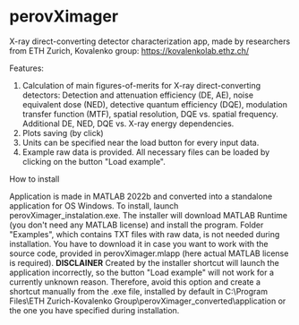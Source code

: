 # perovXimager
X-ray direct-converting detector characterization app, made by researchers from ETH Zurich, Kovalenko group: https://kovalenkolab.ethz.ch/

Features:

1) Calculation of main figures-of-merits for X-ray direct-converting detectors:
Detection and attenuation efficiency (DE, AE), noise equivalent dose (NED), detective quantum efficiency (DQE), modulation transfer function (MTF), spatial resolution, DQE vs. spatial frequency. Additional DE, NED, DQE vs. X-ray energy dependencies.
2) Plots saving (by click)
3) Units can be specified near the load button for every input data.
4) Example raw data is provided. All necessary files can be loaded by clicking on the button "Load example".

How to install

Application is made in MATLAB 2022b and converted into a standalone application for OS Windows. To install, launch perovXimager_instalation.exe. The installer will download MATLAB Runtime (you don't need any MATLAB license) and install the program. Folder "Examples", which contains TXT files with raw data, is not needed during installation. You have to download it in case you want to work with the source code, provided in perovXimager.mlapp (here actual MATLAB license is required).
**DISCLAINER**
Created by the installer shortcut will launch the application incorrectly, so the button "Load example" will not work for a currently unknown reason. Therefore, avoid this option and create a shortcut manually from the .exe file, installed by default in C:\Program Files\ETH Zurich-Kovalenko Group\perovXimager_converted\application or the one you have specified during installation.
